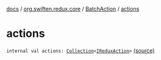 [docs](../../index.md) / [org.swiften.redux.core](../index.md) / [BatchAction](index.md) / [actions](./actions.md)

# actions

`internal val actions: `[`Collection`](https://kotlinlang.org/api/latest/jvm/stdlib/kotlin.collections/-collection/index.html)`<`[`IReduxAction`](../-i-redux-action.md)`>` [(source)](https://github.com/protoman92/KotlinRedux/tree/master/common/common-core/src/main/kotlin/org/swiften/redux/core/BatchDispatchMiddleware.kt#L13)